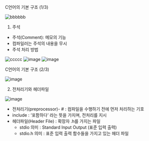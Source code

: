 C언어의 기본 구조 (1/3)

![bbbbbb](https://user-images.githubusercontent.com/76800974/111096762-99a6fd80-8583-11eb-9728-de40bab1c7ae.jpg)

1. 주석
  - 주석(Comment): 메모의 기능
  - 컴파일러는 주석의 내용을 무시
  - 주석 처리 방법
 
![ccccc](https://user-images.githubusercontent.com/76800974/111096799-b04d5480-8583-11eb-9e6e-d58eac60f193.jpg)
![image](https://user-images.githubusercontent.com/76800974/111097319-a37d3080-8584-11eb-8751-24d6db9742cf.png)
![image](https://user-images.githubusercontent.com/76800974/111097341-ac6e0200-8584-11eb-9fd5-09294b4005e9.png)

C언어의 기본 구조 (2/3)

![image](https://user-images.githubusercontent.com/76800974/111098038-028f7500-8586-11eb-9ce3-0644ebb36f49.png)

2. 전처리기와 헤더파일

![image](https://user-images.githubusercontent.com/76800974/111098054-0a4f1980-8586-11eb-9c41-9adb40930ff8.png)

  - 전처리기(preprocessor)- #  :  컴파일을 수행하기 전에 먼저 처리하는 기호
  - include : ‘포함하다’ 라는 뜻을 가지며, 전처리를 지시
  - 헤더파일(Header File) : 확장자 .h를 가지는 파일
    - stdio   의미 :  Standard Input Output (표준 입력 출력)
    - stdio.h 의미 : 표준 입력 출력 함수들을 가지고 있는 헤더 파일




